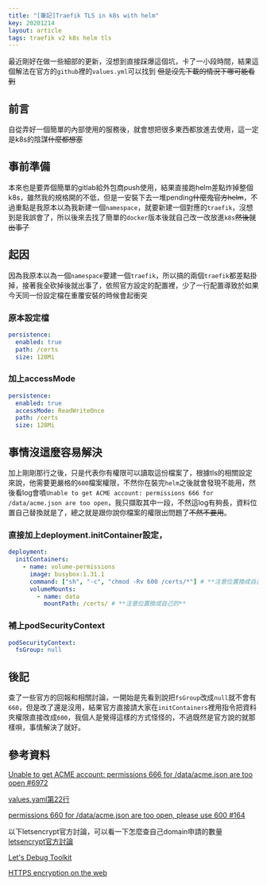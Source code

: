 ```yaml
---
title: "[筆記]Traefik TLS in k8s with helm"
key: 20201214
layout: article
tags: traefik v2 k8s helm tls
---
```


最近剛好在做一些細部的更新，沒想到直接踩爆這個坑，卡了一小段時間，結果這個解法在官方的`github`裡的`values.yml`可以找到 ~~但是沒先下載的情況下哪可能看到~~

<!--more-->

## 前言
自從弄好一個簡單的內部使用的服務後，就會想把很多東西都放進去使用，這一定是k8s的陰謀~~什麼都想塞~~


## 事前準備
本來也是要弄個簡單的gitlab給外包商push使用，結果直接跑helm差點炸掉整個k8s，雖然我的規格開的不低，但是一安裝下去一堆pending~~什麼鬼官方helm~~，不過重點是我原本以為我新建一個`namespace`，就要新建一個對應的`traefik`，沒想到是我誤會了，所以後來去找了簡單的`docker`版本後就自己改一改放進`k8s`~~然後就出事了~~

## 起因
因為我原本以為一個`namespace`要建一個`traefik`，所以搞的兩個`traefik`都差點掛掉，接著我全砍掉後就出事了，依照官方設定的配置裡，少了一行配置導致於如果今天同一份設定檔在重覆安裝的時候會起衝突

### 原本設定檔
``` yml
persistence:
  enabled: true
  path: /certs
  size: 128Mi
```
### 加上accessMode
``` yml
persistence:
  enabled: true
  accessMode: ReadWriteOnce
  path: /certs
  size: 128Mi
```

## 事情沒這麼容易解決
加上剛剛那行之後，只是代表你有權限可以讀取這份檔案了，根據tls的相關設定來說，他需要更嚴格的`600`檔案權限，不然你在裝完`helm`之後就會發現不能用，然後看log會噴`Unable to get ACME account: permissions 666 for /data/acme.json are too open`，我只擷取其中一段，不然這log有夠長，資料位置自己替換就是了，總之就是跟你說你檔案的權限出問題了~~不然不要用~~。

### 直接加上deployment.initContainer設定，
``` yml
deployment:
  initContainers:
    - name: volume-permissions
      image: busybox:1.31.1
      command: ["sh", "-c", "chmod -Rv 600 /certs/*"] # **注意位置換成自己的**
      volumeMounts:
        - name: data
          mountPath: /certs/ # **注意位置換成自己的**
```

### 補上podSecurityContext
``` yml
podSecurityContext:
  fsGroup: null
```

## 後記
查了一些官方的回報和相關討論，一開始是先看到說把`fsGroup`改成`null`就不會有`660`，但是改了還是沒用，結果官方直接請大家在`initContainers`裡用指令把資料夾權限直接改成`600`，我個人是覺得這樣的方式怪怪的，不過既然是官方說的就那樣唄，事情解決了就好。

## 參考資料
[Unable to get ACME account: permissions 666 for /data/acme.json are too open #6972](https://github.com/traefik/traefik/issues/6972)

[values.yaml第22行](https://github.com/traefik/traefik-helm-chart/blob/401c8cdf690cbbc765a935c7279566a13b79a082/traefik/values.yaml#L22)

[permissions 660 for /data/acme.json are too open, please use 600 #164](https://github.com/traefik/traefik-helm-chart/issues/164)

以下letsencrypt官方討論，可以看一下怎麼查自己domain申請的數量
[letsencrypt官方討論](https://community.letsencrypt.org/t/too-many-certificates-already-issued-for-domain/79066/3)

[Let's Debug Toolkit](https://tools.letsdebug.net/cert-search)

[HTTPS encryption on the web](https://transparencyreport.google.com/https/certificates)
